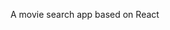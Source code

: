 <p align="center>
 # MovieTime 
</p>

![Alt text](/src/assets/movie.png)

A movie search app based on React
